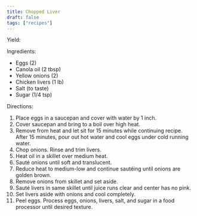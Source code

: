 ```yaml
---
title: Chopped Liver
draft: false
tags: ["recipes"]
---
```


Yield:

Ingredients:
- Eggs (2)
- Canola oil (2 tbsp)
- Yellow onions (2)
- Chicken livers (1 lb)
- Salt (to taste)
- Sugar (1/4 tsp)

Directions:
1) Place eggs in a saucepan and cover with water by 1 inch.
2) Cover saucepan and bring to a boil over high heat.
3) Remove from heat and let sit for 15 minutes while continuing recipe.
   After 15 minutes, pour out hot water and cool eggs under cold running water.
4) Chop onions. Rinse and trim livers.
5) Heat oil in a skillet over medium heat.
6) Sauté onions until soft and translucent.
7) Reduce heat to medium-low and continue sautéing until onions are golden brown.
8) Remove onions from skillet and set aside.
9) Sauté livers in same skillet until juice runs clear and center has no pink.
10) Set livers aside with onions and cool completely.
11) Peel eggs. Process eggs, onions, livers, salt, and sugar in a food processor until desired texture.
